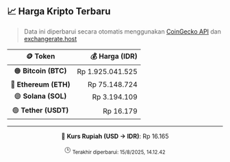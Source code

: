 

<!-- HARGA_KRIPTO -->
## 📈 Harga Kripto Terbaru

> Data ini diperbarui secara otomatis menggunakan [CoinGecko API](https://www.coingecko.com/) dan [exchangerate.host](https://exchangerate.host/)

<div align="center">

| 🪙 Token | 💰 Harga (IDR) |
|:------:|---------------:|
| 🟠 **Bitcoin (BTC)**   | Rp 1.925.041.525 |
| 🔵 **Ethereum (ETH)**  | Rp 75.148.724 |
| 🟣 **Solana (SOL)**    | Rp 3.194.109 |
| 🟢 **Tether (USDT)**   | Rp 16.179 |

---

💱 **Kurs Rupiah (USD → IDR)**: Rp 16.165

🕒 <sub>Terakhir diperbarui: 15/8/2025, 14.12.42</sub>

</div>
<!-- /HARGA_KRIPTO -->